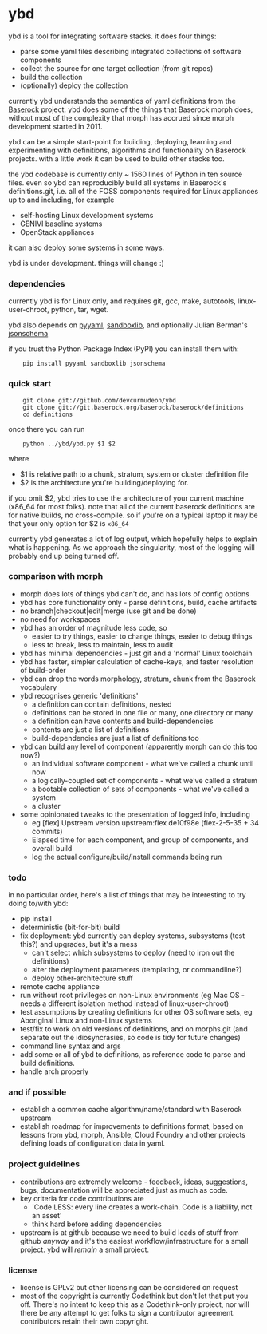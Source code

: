 # ybd

ybd is a tool for integrating software stacks. it does four things:

- parse some yaml files describing integrated collections of software components
- collect the source for one target collection (from git repos)
- build the collection
- (optionally) deploy the collection

currently ybd understands the semantics of yaml definitions from the [Baserock](wiki.baserock.org) project. ybd does some of the things that
Baserock morph does, without most of the complexity that morph has accrued
since morph development started in 2011.

ybd can be a simple start-point for building, deploying, learning and
experimenting with definitions, algorithms and functionality on Baserock
projects. with a little work it can be used to build other stacks too.

the ybd codebase is currently only ~ 1560 lines of Python in ten source files.
even so ybd can reproducibly build all systems in Baserock's definitions.git,
i.e. all of the FOSS components required for Linux appliances up to and
including, for example

- self-hosting Linux development systems
- GENIVI baseline systems
- OpenStack appliances

it can also deploy some systems in some ways.

ybd is under development. things will change :)

### dependencies

currently ybd is for Linux only, and requires git, gcc, make, autotools,
linux-user-chroot, python, tar, wget.

ybd also depends on [pyyaml](http://pyyaml.org/wiki/PyYAML),
[sandboxlib](https://github.com/CodethinkLabs/sandboxlib),
and optionally Julian Berman's
[jsonschema](https://github.com/Julian/jsonschema)

if you trust the Python Package Index (PyPI) you can install them with:

```
    pip install pyyaml sandboxlib jsonschema
```

### quick start

```
    git clone git://github.com/devcurmudeon/ybd
    git clone git://git.baserock.org/baserock/baserock/definitions
    cd definitions
```

once there you can run

```
    python ../ybd/ybd.py $1 $2
```

where

- $1 is relative path to a chunk, stratum, system or cluster definition file
- $2 is the architecture you're building/deploying for. 

if you omit $2, ybd tries to use the architecture of your current machine
(x86_64 for most folks). note that all of the current baserock definitions
are for native builds, no cross-compile. so if you're on a typical laptop
it may be that your only option for $2 is `x86_64`

currently ybd generates a lot of log output, which hopefully helps to explain
what is happening. As we approach the singularity, most of the logging will
probably end up being turned off.

### comparison with morph

- morph does lots of things ybd can't do, and has lots of config options
- ybd has core functionality only - parse definitions, build, cache artifacts
- no branch|checkout|edit|merge (use git and be done)
- no need for workspaces
- ybd has an order of magnitude less code, so
  - easier to try things, easier to change things, easier to debug things
  - less to break, less to maintain, less to audit
- ybd has minimal dependencies - just git and a 'normal' Linux toolchain
- ybd has faster, simpler calculation of cache-keys, and faster resolution of
  build-order
- ybd can drop the words morphology, stratum, chunk from the Baserock vocabulary
- ybd recognises generic 'definitions'
  - a definition can contain definitions, nested
  - definitions can be stored in one file or many, one directory or many
  - a definition can have contents and build-dependencies
  - contents are just a list of definitions
  - build-dependencies are just a list of definitions too
- ybd can build any level of component (apparently morph can do this too now?)
  - an individual software component - what we've called a chunk until now
  - a logically-coupled set of components - what we've called a stratum
  - a bootable collection of sets of components - what we've called a system
  - a cluster
- some opinionated tweaks to the presentation of logged info, including
  - eg [flex] Upstream version upstream:flex de10f98e (flex-2-5-35 + 34 commits)
  - Elapsed time for each component, and group of components, and overall build
  - log the actual configure/build/install commands being run

### todo

in no particular order, here's a list of things that may be interesting to try
doing to/with ybd:
- pip install
- deterministic (bit-for-bit) build
- fix deployment: ybd currently can deploy systems, subsystems (test this?) 
  and upgrades, but it's a mess
  - can't select which subsystems to deploy (need to iron out the definitions)
  - alter the deployment parameters (templating, or commandline?)
  - deploy other-architecture stuff
- remote cache appliance
- run without root privileges on non-Linux environments (eg Mac OS - needs a
  different isolation method instead of linux-user-chroot)
- test assumptions by creating definitions for other OS software sets, eg
  Aboriginal Linux and non-Linux systems
- test/fix to work on old versions of definitions, and on morphs.git
  (and separate out the idiosyncrasies, so code is tidy for future changes)
- command line syntax and args
- add some or all of ybd to definitions, as reference code to parse and build
  definitions.
- handle arch properly

### and if possible

- establish a common cache algorithm/name/standard with Baserock upstream
- establish roadmap for improvements to definitions format, based on lessons
  from ybd, morph, Ansible, Cloud Foundry and other projects defining loads of
  configuration data in yaml.

### project guidelines

- contributions are extremely welcome - feedback, ideas, suggestions, bugs,
  documentation will be appreciated just as much as code.
- key criteria for code contributions are
  - 'Code LESS: every line creates a work-chain. Code is a liability, not an 
    asset'
  - think hard before adding dependencies
- upstream is at github because we need to build loads of stuff from github
  *anyway* and it's the easiest workflow/infrastructure for a small project.
  ybd will *remain* a small project.

### license

- license is GPLv2 but other licensing can be considered on request
- most of the copyright is currently Codethink but don't let that put you off.
  There's no intent to keep this as a Codethink-only project, nor will there be
  any attempt to get folks to sign a contributor agreement.
  contributors retain their own copyright.

